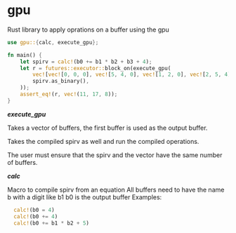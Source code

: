# gpu
Rust library to apply oprations on a buffer using the gpu
```rust
use gpu::{calc, execute_gpu};

fn main() {
    let spirv = calc!(b0 += b1 * b2 + b3 + 4);
    let r = futures::executor::block_on(execute_gpu(
        vec![vec![0, 0, 0], vec![5, 4, 0], vec![1, 2, 0], vec![2, 5, 4]],
        spirv.as_binary(),
    ));
    assert_eq!(r, vec!(11, 17, 8));
}
```

***execute_gpu***

Takes a vector of buffers, the first buffer is used as the output buffer. 

Takes the compiled spirv as well and run the compiled operations.

The user must ensure that the spirv and the vector have the same number of buffers.

***calc***

Macro to compile spirv from an equation
All buffers need to have the name b with a digit like b1
b0 is the output buffer
Examples:
```rust
  calc!(b0 = 4)
  calc!(b0 += 4)
  calc!(b0 += b1 * b2 + 5)
```
